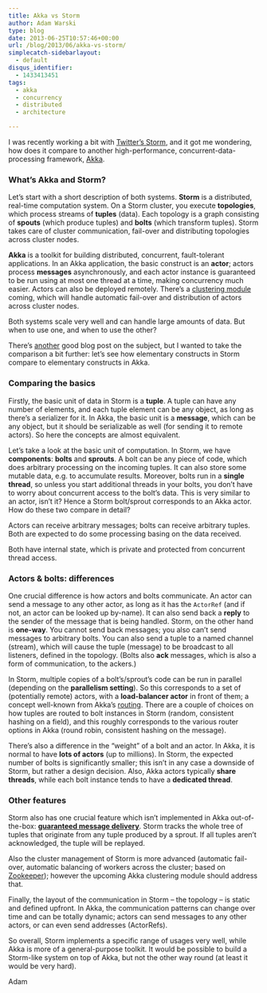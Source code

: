 ```yaml
---
title: Akka vs Storm
author: Adam Warski
type: blog
date: 2013-06-25T10:57:46+00:00
url: /blog/2013/06/akka-vs-storm/
simplecatch-sidebarlayout:
  - default
disqus_identifier:
  - 1433413451
tags:
  - akka
  - concurrency
  - distributed
  - architecture

---
```

I was recently working a bit with [Twitter&#8217;s Storm][1], and it got me wondering, how does it compare to another high-performance, concurrent-data-processing framework, [Akka][2].

### What&#8217;s Akka and Storm?

Let&#8217;s start with a short description of both systems. **Storm** is a distributed, real-time computation system. On a Storm cluster, you execute **topologies**, which process streams of **tuples** (data). Each topology is a graph consisting of **spouts** (which produce tuples) and **bolts** (which transform tuples). Storm takes care of cluster communication, fail-over and distributing topologies across cluster nodes.

**Akka** is a toolkit for building distributed, concurrent, fault-tolerant applications. In an Akka application, the basic construct is an **actor**; actors process **messages** asynchronously, and each actor instance is guaranteed to be run using at most one thread at a time, making concurrency much easier. Actors can also be deployed remotely. There&#8217;s a [clustering module][3] coming, which will handle automatic fail-over and distribution of actors across cluster nodes.

Both systems scale very well and can handle large amounts of data. But when to use one, and when to use the other?

There&#8217;s [another][4] good blog post on the subject, but I wanted to take the comparison a bit further: let&#8217;s see how elementary constructs in Storm compare to elementary constructs in Akka.

### Comparing the basics

Firstly, the basic unit of data in Storm is a **tuple**. A tuple can have any number of elements, and each tuple element can be any object, as long as there&#8217;s a serializer for it. In Akka, the basic unit is a **message**, which can be any object, but it should be serializable as well (for sending it to remote actors). So here the concepts are almost equivalent.

Let&#8217;s take a look at the basic unit of computation. In Storm, we have **components**: **bolts** and **sprouts**. A bolt can be any piece of code, which does arbitrary processing on the incoming tuples. It can also store some mutable data, e.g. to accumulate results. Moreover, bolts run in a **single thread**, so unless you start additional threads in your bolts, you don&#8217;t have to worry about concurrent access to the bolt&#8217;s data. This is very similar to an actor, isn&#8217;t it? Hence a Storm bolt/sprout corresponds to an Akka actor. How do these two compare in detail?

Actors can receive arbitrary messages; bolts can receive arbitrary tuples. Both are expected to do some processing basing on the data received.

Both have internal state, which is private and protected from concurrent thread access.

### Actors & bolts: differences

One crucial difference is how actors and bolts communicate. An actor can send a message to any other actor, as long as it has the `ActorRef` (and if not, an actor can be looked up by-name). It can also send back a **reply** to the sender of the message that is being handled. Storm, on the other hand is **one-way**. You cannot send back messages; you also can&#8217;t send messages to arbitrary bolts. You can also send a tuple to a named channel (stream), which will cause the tuple (message) to be broadcast to all listeners, defined in the topology. (Bolts also **ack** messages, which is also a form of communication, to the ackers.)

In Storm, multiple copies of a bolt&#8217;s/sprout&#8217;s code can be run in parallel (depending on the **parallelism setting**). So this corresponds to a set of (potentially remote) actors, with a **load-balancer actor** in front of them; a concept well-known from Akka&#8217;s [routing][5]. There are a couple of choices on how tuples are routed to bolt instances in Storm (random, consistent hashing on a field), and this roughly corresponds to the various router options in Akka (round robin, consistent hashing on the message).

There&#8217;s also a difference in the &#8220;weight&#8221; of a bolt and an actor. In Akka, it is normal to have **lots of actors** (up to millions). In Storm, the expected number of bolts is significantly smaller; this isn&#8217;t in any case a downside of Storm, but rather a design decision. Also, Akka actors typically **share threads**, while each bolt instance tends to have a **dedicated thread**.

### Other features

Storm also has one crucial feature which isn&#8217;t implemented in Akka out-of-the-box: **[guaranteed message delivery][6]**. Storm tracks the whole tree of tuples that originate from any tuple produced by a sprout. If all tuples aren&#8217;t acknowledged, the tuple will be replayed.

Also the cluster management of Storm is more advanced (automatic fail-over, automatic balancing of workers across the cluster; based on [Zookeeper][7]); however the upcoming Akka clustering module should address that.

Finally, the layout of the communication in Storm &#8211; the topology &#8211; is static and defined upfront. In Akka, the communication patterns can change over time and can be totally dynamic; actors can send messages to any other actors, or can even send addresses (ActorRefs).

So overall, Storm implements a specific range of usages very well, while Akka is more of a general-purpose toolkit. It would be possible to build a Storm-like system on top of Akka, but not the other way round (at least it would be very hard).

Adam

 [1]: http://storm-project.net/
 [2]: http://akka.io/
 [3]: http://doc.akka.io/docs/akka/2.2.0-RC1/common/cluster.html
 [4]: http://blog.samibadawi.com/2013/04/akka-vs-finagle-vs-storm.html
 [5]: http://doc.akka.io/docs/akka/2.2.0-RC1/scala/routing.html
 [6]: https://github.com/nathanmarz/storm/wiki/Guaranteeing-message-processing
 [7]: http://zookeeper.apache.org/
